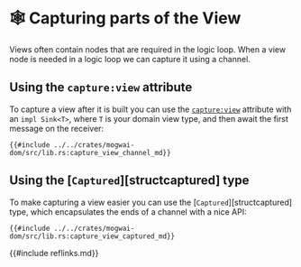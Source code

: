 # 🕸️  Capturing parts of the View

Views often contain nodes that are required in the logic loop. When a view node is needed in a
logic loop we can capture it using a channel.

## Using the `capture:view` attribute

To capture a view after it is built you can use the [`capture:view`](rsx.md) attribute
with an `impl Sink<T>`, where `T` is your domain view type, and then await the first message on the
receiver:

```rust, ignore, no_run
{{#include ../../crates/mogwai-dom/src/lib.rs:capture_view_channel_md}}
```

## Using the [`Captured`][structcaptured] type

To make capturing a view easier you can use the [`Captured`][structcaptured] type, which encapsulates
the ends of a channel with a nice API:

```rust, ignore, no_run
{{#include ../../crates/mogwai-dom/src/lib.rs:capture_view_captured_md}}
```

{{#include reflinks.md}}
